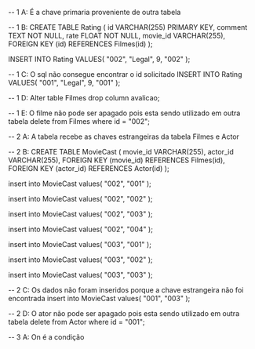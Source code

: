 -- 1 A: É a chave primaria proveniente de outra tabela

-- 1 B:
CREATE TABLE Rating (
	id VARCHAR(255) PRIMARY KEY,
    comment TEXT NOT NULL,
	rate FLOAT NOT NULL,
    movie_id VARCHAR(255),
    FOREIGN KEY (id) REFERENCES Filmes(id)
);

INSERT INTO Rating
VALUES(
	"002",
    "Legal",
    9,
    "002"
);

-- 1 C: O sql não consegue encontrar o id solicitado
INSERT INTO Rating
VALUES(
	"001",
    "Legal",
    9,
    "001"
);

-- 1 D:
Alter table Filmes drop column avalicao;

-- 1 E: O filme não pode ser apagado pois esta sendo utilizado em outra tabela
delete from Filmes
where id = "002";

-- 2 A: A tabela recebe as chaves estrangeiras da tabela Filmes e Actor

-- 2 B:
CREATE TABLE MovieCast (
	movie_id VARCHAR(255),
	actor_id VARCHAR(255),
    FOREIGN KEY (movie_id) REFERENCES Filmes(id),
    FOREIGN KEY (actor_id) REFERENCES Actor(id)
);

insert into MovieCast
values(
	"002",
	"001"
);

insert into MovieCast
values(
	"002",
	"002"
);

insert into MovieCast
values(
	"002",
	"003"
);

insert into MovieCast
values(
	"002",
	"004"
);

insert into MovieCast
values(
	"003",
	"001"
);

insert into MovieCast
values(
	"003",
	"002"
);

insert into MovieCast
values(
	"003",
	"003"
);

-- 2 C: Os dados não foram inseridos porque a chave estrangeira não foi encontrada
insert into MovieCast
values(
	"001",
	"003"
);

-- 2 D: O ator não pode ser apagado pois esta sendo utilizado em outra tabela
delete from Actor
where id = "001";

-- 3 A: On é a condição